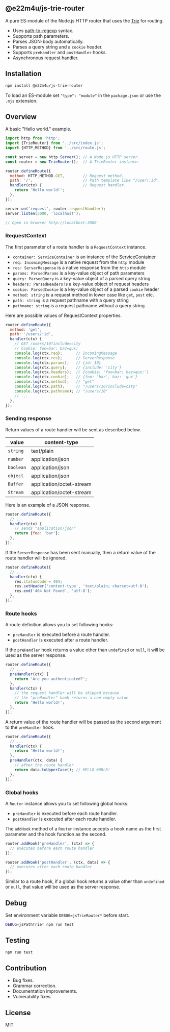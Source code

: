 ## @e22m4u/js-trie-router

A pure ES-module of the Node.js HTTP router that uses the
[Trie](https://en.wikipedia.org/wiki/Trie) for routing.

- Uses [path-to-regexp](https://github.com/pillarjs/path-to-regexp) syntax.
- Supports path parameters.
- Parses JSON-body automatically.
- Parses a query string and a `cookie` header.
- Supports `preHandler` and `postHandler` hooks.
- Asynchronous request handler.

## Installation

```bash
npm install @e22m4u/js-trie-router
```

To load an ES-module set `"type": "module"` in the `package.json`
or use the `.mjs` extension.

## Overview

A basic "Hello world." example.

```js
import http from 'http';
import {TrieRouter} from '../src/index.js';
import {HTTP_METHOD} from '../src/route.js';

const server = new http.Server(); // A Node.js HTTP server.
const router = new TrieRouter();  // A TrieRouter instance.

router.defineRoute({
  method: HTTP_METHOD.GET,        // Request method.
  path: '/',                      // Path template like "/user/:id".
  handler(ctx) {                  // Request handler.
    return 'Hello world!';
  },
});

server.on('request', router.requestHandler);
server.listen(3000, 'localhost');

// Open in browser http://localhost:3000
```

### RequestContext

The first parameter of a route handler is a `RequestContext` instance.

- `container: ServiceContainer` is an instance of the [ServiceContainer](https://npmjs.com/package/@e22m4u/js-service)
- `req: IncomingMessage` is a native request from the `http` module
- `res: ServerResponse` is a native response from the `http` module
- `params: ParsedParams` is a key-value object of path parameters
- `query: ParsedQuery` is a key-value object of a parsed query string
- `headers: ParsedHeaders` is a key-value object of request headers
- `cookie: ParsedCookie` is a key-value object of a parsed `cookie` header
- `method: string` is a request method in lower case like `get`, `post` etc.
- `path: string` is a request pathname with a query string
- `pathname: string` is a request pathname without a query string

Here are possible values of RequestContext properties.

```js
router.defineRoute({
  method: 'get',
  path: '/users/:id',
  handler(ctx) {
    // GET /users/10?include=city
    // Cookie: foo=bar; baz=qux;
    console.log(ctx.req);      // IncomingMessage
    console.log(ctx.res);      // ServerResponse
    console.log(ctx.params);   // {id: 10}
    console.log(ctx.query);    // {include: 'city'}
    console.log(ctx.headers);  // {cookie: 'foo=bar; baz=qux;'}
    console.log(ctx.cookie);   // {foo: 'bar', baz: 'qux'}
    console.log(ctx.method);   // "get"
    console.log(ctx.path);     // "/users/10?include=city"
    console.log(ctx.pathname); // "/users/10"
    // ...
  },
});
```

### Sending response

Return values of a route handler will be sent as described below.

| value     | content-type             |
|-----------|--------------------------|
| `string`  | text/plain               |
| `number`  | application/json         |
| `boolean` | application/json         |
| `object`  | application/json         |
| `Buffer`  | application/octet-stream |
| `Stream`  | application/octet-stream |

Here is an example of a JSON response.

```js
router.defineRoute({
  // ...
  handler(ctx) {
    // sends "application/json"
    return {foo: 'bar'};
  },
});
```

If the `ServerResponse` has been sent manually, then a return
value of the route handler will be ignored.

```js
router.defineRoute({
  // ...
  handler(ctx) {
    res.statusCode = 404;
    res.setHeader('content-type', 'text/plain; charset=utf-8');
    res.end('404 Not Found', 'utf-8');
  },
});
```

### Route hooks

A route definition allows you to set following hooks:

- `preHandler` is executed before a route handler.
- `postHandler` is executed after a route handler.

If the `preHandler` hook returns a value other than `undefined`
or `null`, it will be used as the server response.

```js
router.defineRoute({
  // ...
  preHandler(ctx) {
    return 'Are you authenticated?';
  },
  handler(ctx) {
    // the request handler will be skipped because
    // the "preHandler" hook returns a non-empty value
    return 'Hello world!';
  },
});
```

A return value of the route handler will be passed as the second
argument to the `preHandler` hook.

```js
router.defineRoute({
  // ...
  handler(ctx) {
    return 'Hello world!';
  },
  preHandler(ctx, data) {
    // after the route handler
    return data.toUpperCase(); // HELLO WORLD!
  },
});
```

### Global hooks

A `Router` instance allows you to set following global hooks:

- `preHandler` is executed before each route handler.
- `postHandler` is executed after each route handler.

The `addHook` method of a `Router` instance accepts a hook name as the first
parameter and the hook function as the second.

```js
router.addHook('preHandler', (ctx) => {
  // executes before each route handler
});

router.addHook('postHandler', (ctx, data) => {
  // executes after each route handler
});
```

Similar to a route hook, if a global hook returns a value other than
`undefined` or `null`, that value will be used as the server response.

## Debug

Set environment variable `DEBUG=jsTrieRouter*` before start.

```bash
DEBUG=jsPathTrie* npm run test
```

## Testing

```bash
npm run test
```

## Contribution

- Bug fixes.
- Grammar correction.
- Documentation improvements.
- Vulnerability fixes.

## License

MIT
